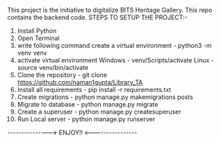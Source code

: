 This project is the initiative to digitalize BITS Heritage Gallery.
This repo contains the backend code.
STEPS TO SETUP THE PROJECT:-
1) Install Python
2) Open Terminal
3) write following command create a virtual environment - python3 -m venv venv
4) activate virtual environment 
    Windows - venv/Scripts/activate
    Linux - source venv/bin/activate
5) Clone the repository - git clone https://github.com/naman1gupta/Library_TA
6) Install all requirements - pip install -r requirements.txt
7) Create migrations - python manage.py makemigrations posts
8) Migrate to database - python manage.py migrate
9) Create a superuser - python manage.py createsuperuser
10) Run Local server - python manage.py runserver

---------------> ENJOY!! <----------------

